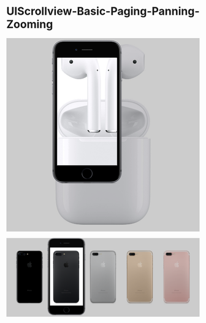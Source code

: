 # UIScrollview-Basic-Paging-Panning-Zooming


![Zoom and pan around an image of airpods using a Scroll View](zoom_and_pan.png)

![Paging through images of iPhones using a Scroll View](page.png)
